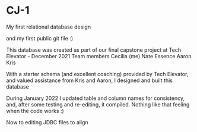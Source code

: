 # CJ-1
My first relational database design

and my first public git file :)

This database was created as part of our final capstone project at Tech Elevator - December 2021
Team members
 Cecilia (me)
 Nate 
 Essence 
 Aaron 
 Kris 
 
With a starter schema (and excellent coaching) provided by Tech Elevator, and valued assistance from Kris and Aaron, I designed and built this database 
 
During January 2022 I updated table and column names for consistency, and, after some testing and re-editing, it compiled. 
Nothing like that feeling when the code works :)

Now to editing JDBC files to align
